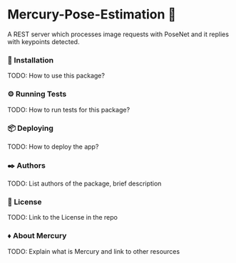 # Mercury-Pose-Estimation 🏃

A REST server which processes image requests with PoseNet and it replies with keypoints detected. 

### 🔧 Installation

TODO: How to use this package?

### ⚙️ Running Tests 

TODO: How to run tests for this package?

### 📦 Deploying 

TODO: How to deploy the app?

### ✒️ Authors 

TODO: List authors of the package, brief description

### 📄 License 

TODO: Link to the License in the repo

### ♦️ About Mercury

TODO: Explain what is Mercury and link to other resources
